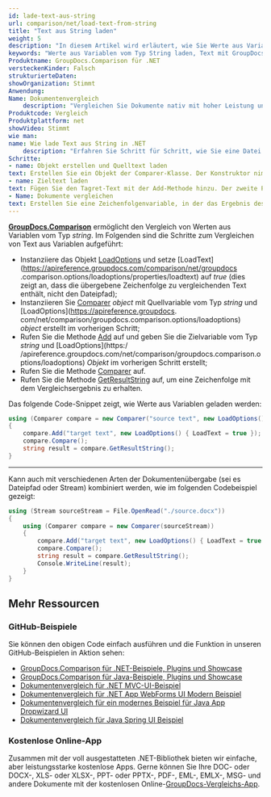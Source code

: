 ```yaml
---
id: lade-text-aus-string
url: comparison/net/load-text-from-string
title: "Text aus String laden"
weight: 5
description: "In diesem Artikel wird erläutert, wie Sie Werte aus Variablen vom Typ Zeichenfolge laden, wenn Sie GroupDocs.Comparison für .NET verwenden."
keywords: "Werte aus Variablen vom Typ String laden, Text mit GroupDocs.Comparison laden"
Produktname: GroupDocs.Comparison für .NET
versteckenKinder: Falsch
strukturierteDaten:
showOrganization: Stimmt
Anwendung:
Name: Dokumentenvergleich
    description: "Vergleichen Sie Dokumente nativ mit hoher Leistung unter Verwendung der C#-Sprache und GroupDocs.Comparison für .NET"
Produktcode: Vergleich
Produktplattform: net
showVideo: Stimmt
wie man:
name: Wie lade Text aus String in .NET
    description: "Erfahren Sie Schritt für Schritt, wie Sie eine Datei aus einer Zeichenfolge in .NET laden"
Schritte:
- name: Objekt erstellen und Quelltext laden
text: Erstellen Sie ein Objekt der Comparer-Klasse. Der Konstruktor nimmt den Quelltext als ersten Parameter und ein LoadOption-Objekt mit LoadText-Parameter.
- name: Zieltext laden
text: Fügen Sie den Tagret-Text mit der Add-Methode hinzu. Der zweite Parameter ist ein LoadOption-Objekt, das LoadText = true enthält.
- Name: Dokumente vergleichen
text: Erstellen Sie eine Zeichenfolgenvariable, in der das Ergebnis des Vergleichs platziert wird.
---
```

[**GroupDocs.Comparison**](https://products.groupdocs.com/comparison/net) ermöglicht den Vergleich von Werten aus Variablen vom Typ *string*.
Im Folgenden sind die Schritte zum Vergleichen von Text aus Variablen aufgeführt:

* Instanziiere das Objekt [LoadOptions](https://apireference.groupdocs.com/net/comparison/groupdocs.comparison.options/loadoptions) und setze [LoadText](https://apireference.groupdocs.com/comparison/net/groupdocs .comparison.options/loadoptions/properties/loadtext) auf *true* (dies zeigt an, dass die übergebene Zeichenfolge zu vergleichenden Text enthält, nicht den Dateipfad);
* Instanziieren Sie [Comparer](https://apireference.groupdocs.com/net/comparison/groupdocs.comparison/comparer) *object* mit Quellvariable vom Typ *string* und [LoadOptions](https://apireference.groupdocs. com/net/comparison/groupdocs.comparison.options/loadoptions) *object* erstellt im vorherigen Schritt;
* Rufen Sie die Methode [Add](https://apireference.groupdocs.com/net/comparison/groupdocs.comparison/comparer/methods/add/index) auf und geben Sie die Zielvariable vom Typ *string* und [LoadOptions](https:/ /apireference.groupdocs.com/net/comparison/groupdocs.comparison.options/loadoptions) *Objekt* im vorherigen Schritt erstellt;
* Rufen Sie die Methode [Comparer](https://apireference.groupdocs.com/net/comparison/groupdocs.comparison/comparer) auf.
* Rufen Sie die Methode [GetResultString](https://apireference.groupdocs.com/comparison/net/groupdocs.comparison/comparer/methods/getresultstring) auf, um eine Zeichenfolge mit dem Vergleichsergebnis zu erhalten.

Das folgende Code-Snippet zeigt, wie Werte aus Variablen geladen werden:
```csharp
using (Comparer compare = new Comparer("source text", new LoadOptions() { LoadText = true }))
{
    compare.Add("target text", new LoadOptions() { LoadText = true });
    compare.Compare();
    string result = compare.GetResultString();
}
```
---

Kann auch mit verschiedenen Arten der Dokumentenübergabe (sei es Dateipfad oder Stream) kombiniert werden, wie im folgenden Codebeispiel gezeigt:
```csharp
using (Stream sourceStream = File.OpenRead("./source.docx"))
{
    using (Comparer compare = new Comparer(sourceStream))
    {
        compare.Add("target text", new LoadOptions() { LoadText = true });
        compare.Compare();
        string result = compare.GetResultString();
        Console.WriteLine(result);
    }
}
```

## Mehr Ressourcen
### GitHub-Beispiele
Sie können den obigen Code einfach ausführen und die Funktion in unseren GitHub-Beispielen in Aktion sehen:
* [GroupDocs.Comparison für .NET-Beispiele, Plugins und Showcase](https://github.com/groupdocs-comparison/GroupDocs.Comparison-for-.NET)
* [GroupDocs.Comparison für Java-Beispiele, Plugins und Showcase](https://github.com/groupdocs-comparison/GroupDocs.Comparison-for-Java)
* [Dokumentenvergleich für .NET MVC-UI-Beispiel](https://github.com/groupdocs-comparison/GroupDocs.Comparison-for-.NET-MVC)
* [Dokumentenvergleich für .NET App WebForms UI Modern Beispiel](https://github.com/groupdocs-comparison/GroupDocs.Comparison-for-.NET-WebForms)
* [Dokumentenvergleich für ein modernes Beispiel für Java App Dropwizard UI](https://github.com/groupdocs-comparison/GroupDocs.Comparison-for-Java-Dropwizard)
* [Dokumentenvergleich für Java Spring UI Beispiel](https://github.com/groupdocs-comparison/GroupDocs.Comparison-for-Java-Spring)
    

### Kostenlose Online-App
Zusammen mit der voll ausgestatteten .NET-Bibliothek bieten wir einfache, aber leistungsstarke kostenlose Apps.
Gerne können Sie Ihre DOC- oder DOCX-, XLS- oder XLSX-, PPT- oder PPTX-, PDF-, EML-, EMLX-, MSG- und andere Dokumente mit der kostenlosen Online-[GroupDocs-Vergleichs-App](https://products.groupdocs.app/comparison ).

